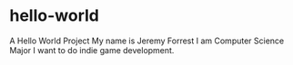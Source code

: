 # hello-world
A Hello World Project
My name is Jeremy Forrest
I am Computer Science Major
I want to do indie game development.

